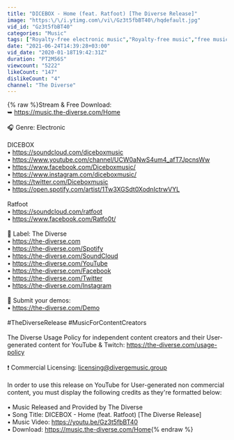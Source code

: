 ```yaml
---
title: "DICEBOX - Home (feat. Ratfoot) [The Diverse Release]"
image: "https:\/\/i.ytimg.com\/vi\/Gz3t5fbBT40\/hqdefault.jpg"
vid_id: "Gz3t5fbBT40"
categories: "Music"
tags: ["Royalty-free electronic music","Royalty-free music","free music"]
date: "2021-06-24T14:39:28+03:00"
vid_date: "2020-01-18T19:42:31Z"
duration: "PT2M56S"
viewcount: "5222"
likeCount: "147"
dislikeCount: "4"
channel: "The Diverse"
---
```

{% raw %}Stream &amp; Free Download:<br />➥ <a rel="nofollow" target="blank" href="https://music.the-diverse.com/Home">https://music.the-diverse.com/Home</a><br /><br />🎧 Genre: Electronic<br /><br />DICEBOX<br />• <a rel="nofollow" target="blank" href="https://soundcloud.com/diceboxmusic">https://soundcloud.com/diceboxmusic</a><br />• <a rel="nofollow" target="blank" href="https://www.youtube.com/channel/UCW0aNwS4um4_afT7JpcnsWw">https://www.youtube.com/channel/UCW0aNwS4um4_afT7JpcnsWw</a><br />• <a rel="nofollow" target="blank" href="https://www.facebook.com/Diceboxmusic/">https://www.facebook.com/Diceboxmusic/</a><br />• <a rel="nofollow" target="blank" href="https://www.instagram.com/diceboxmusic/">https://www.instagram.com/diceboxmusic/</a><br />• <a rel="nofollow" target="blank" href="https://twitter.com/Diceboxmusic">https://twitter.com/Diceboxmusic</a><br />• <a rel="nofollow" target="blank" href="https://open.spotify.com/artist/1Tw3XGSdt0XodnIctrwVYL">https://open.spotify.com/artist/1Tw3XGSdt0XodnIctrwVYL</a><br /><br />Ratfoot<br />• <a rel="nofollow" target="blank" href="https://soundcloud.com/ratfoot">https://soundcloud.com/ratfoot</a><br />• <a rel="nofollow" target="blank" href="https://www.facebook.com/Ratfo0t/">https://www.facebook.com/Ratfo0t/</a><br /><br />💽 Label: The Diverse<br />• <a rel="nofollow" target="blank" href="https://the-diverse.com">https://the-diverse.com</a><br />• <a rel="nofollow" target="blank" href="https://the-diverse.com/Spotify">https://the-diverse.com/Spotify</a><br />• <a rel="nofollow" target="blank" href="https://the-diverse.com/SoundCloud">https://the-diverse.com/SoundCloud</a><br />• <a rel="nofollow" target="blank" href="https://the-diverse.com/YouTube">https://the-diverse.com/YouTube</a><br />• <a rel="nofollow" target="blank" href="https://the-diverse.com/Facebook">https://the-diverse.com/Facebook</a><br />• <a rel="nofollow" target="blank" href="https://the-diverse.com/Twitter">https://the-diverse.com/Twitter</a><br />• <a rel="nofollow" target="blank" href="https://the-diverse.com/Instagram">https://the-diverse.com/Instagram</a><br /><br />📄 Submit your demos:<br />• <a rel="nofollow" target="blank" href="https://the-diverse.com/Demo">https://the-diverse.com/Demo</a><br /><br />#TheDiverseRelease #MusicForContentCreators<br /><br />The Diverse Usage Policy for independent content creators and their User-generated content for YouTube &amp; Twitch: <a rel="nofollow" target="blank" href="https://the-diverse.com/usage-policy">https://the-diverse.com/usage-policy</a><br /><br />❗️ Commercial Licensing: licensing@divergemusic.group<br /><br />In order to use this release on YouTube for User-generated non commercial content, you must display the following credits as they're formatted below:<br /><br />• Music Released and Provided by The Diverse<br />• Song Title: DICEBOX - Home (feat. Ratfoot) [The Diverse Release]<br />• Music Video: <a rel="nofollow" target="blank" href="https://youtu.be/Gz3t5fbBT40">https://youtu.be/Gz3t5fbBT40</a><br />• Download: <a rel="nofollow" target="blank" href="https://music.the-diverse.com/Home">https://music.the-diverse.com/Home</a>{% endraw %}
